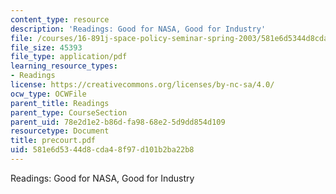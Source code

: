 ```yaml
---
content_type: resource
description: 'Readings: Good for NASA, Good for Industry'
file: /courses/16-891j-space-policy-seminar-spring-2003/581e6d5344d8cda48f97d101b2ba22b8_precourt.pdf
file_size: 45393
file_type: application/pdf
learning_resource_types:
- Readings
license: https://creativecommons.org/licenses/by-nc-sa/4.0/
ocw_type: OCWFile
parent_title: Readings
parent_type: CourseSection
parent_uid: 78e2d1e2-b86d-fa98-68e2-5d9dd854d109
resourcetype: Document
title: precourt.pdf
uid: 581e6d53-44d8-cda4-8f97-d101b2ba22b8
---
```

Readings: Good for NASA, Good for Industry
